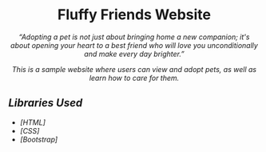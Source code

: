 <h1 align="center">Fluffy Friends Website</h1>
<p align="center">  
<i>“Adopting a pet is not just about bringing home a new companion; it's about opening your heart to a best friend who will love you unconditionally and make every day brighter.” <i>

<p align="center"> This is a sample website where users can view and adopt pets, as well as learn how to care for them.</p>
</p>

## Libraries Used

- [HTML]
- [CSS]
- [Bootstrap]
